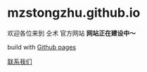 # mzstongzhu.github.io

欢迎各位来到 仝术 官方网站
 **网站正在建设中～**

build with [Github pages](http://pages.github.com)



[联系我们](mailto://makazs@makazs.cn)

